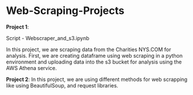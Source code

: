 # Web-Scraping-Projects

**Project 1**: 

Script - Webscraper_and_s3.ipynb 

In this project, we are scraping data from the Charities NYS.COM for analysis. First, we are creating dataframe using web scraping in a python environment and uploading data into the s3 bucket for analysis using the AWS Athena service.

**Project 2**: In this project, we are using different methods for web scrapping like using BeautifulSoup, and request libraries. 
